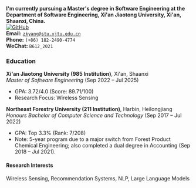**I'm currently pursuing a Master's degree in Software Engineering at the Department of Software Engineering, Xi'an Jiaotong University, Xi'an, Shaanxi, China.**  
[![GitHub](https://img.shields.io/badge/GitHub-yangzhenkui-blue?logo=github)](https://github.com/yangzhenkui)  
**Email:** <code>zkyang@stu.xjtu.edu.cn</code>  
**Phone:** <code>(+86) 182-2490-4774</code>  
**WeChat:** <code>B612_2021</code>  

### **Education**  
**Xi'an Jiaotong University (985 Institution)**, Xi'an, Shaanxi  
*Master of Software Engineering* (Sep 2022 – Jul 2025)  
- GPA: 3.72/4.0 (Score: 89.71/100)  
- Research Focus: Wireless Sensing  

**Northeast Forestry University (211 Institution)**, Harbin, Heilongjiang  
*Honours Bachelor of Computer Science and Technology* (Sep 2017 – Jul 2022)  
- GPA: Top 3.3% (Rank: 7/208)  
- Note: 5-year program due to a major switch from Forest Product Chemical Engineering; also completed a dual degree in Accounting (Sep 2018 – Jul 2021). 

#### Research Interests  
Wireless Sensing, Recommendation Systems, NLP, Large Language Models